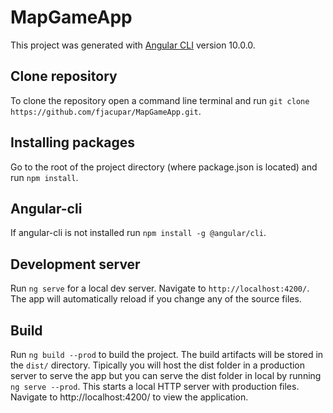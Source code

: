 # MapGameApp

This project was generated with [Angular CLI](https://github.com/angular/angular-cli) version 10.0.0.

## Clone repository

To clone the repository open a command line terminal and run `git clone https://github.com/fjacupar/MapGameApp.git`.

## Installing packages
Go to the root of the project directory (where package.json is located) and run `npm install`.

## Angular-cli
If angular-cli is not installed run `npm install -g @angular/cli`.

## Development server

Run `ng serve` for a local dev server. Navigate to `http://localhost:4200/`. The app will automatically reload if you change any of the source files.

## Build

Run `ng build --prod` to build the project. The build artifacts will be stored in the `dist/` directory. Tipically you will host the dist folder in a production server to serve the app but you can serve the dist folder in local by running `ng serve --prod`. This starts a local HTTP server with production files. Navigate to http://localhost:4200/ to view the application.
